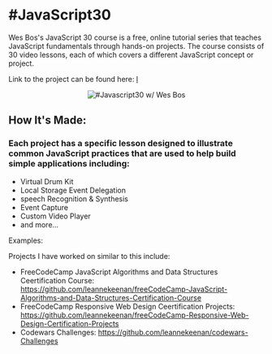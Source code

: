 <h1>#JavaScript30</h1>

<p>
Wes Bos's JavaScript 30 course is a free, online tutorial series that teaches JavaScript fundamentals 
through hands-on projects. The course consists of 30 video lessons, each of which covers a different 
JavaScript concept or project.
</p>

<span>
Link to the project can be found here: <a href="">
l</a>
</span>

<p align="center">
     <img src="https://res.cloudinary.com/wesbos/image/fetch/w_700,q_auto,f_auto/https://courses.wesbos.com/images/JS3-social-share.png" alt="#Javascript30 w/ Wes Bos">
</p>

<h2>
How It's Made:
</h2>
<h3>Each project has a specific lesson designed to illustrate common JavaScript practices that are used to help
build simple applications including:</h3>
<ul>
   <li>Virtual Drum Kit</li>
   <li>Local Storage Event Delegation</li>
   <li>speech Recognition & Synthesis</li>
   <li>Event Capture</li>
   <li>Custom Video Player</li>
   <li>and more...</li>
</ul>


Examples:
</h2>

<p>
Projects I have worked on similar to this include:
</p>

<ul>
   <li> 
	FreeCodeCamp JavaScript Algorithms and Data Structures Ceertification Course: 
	<a href="https://github.com/leannekeenan/freeCodeCamp-JavaScript-Algorithms-and-Data-Structures-Certification-Course">
	https://github.com/leannekeenan/freeCodeCamp-JavaScript-Algorithms-and-Data-Structures-Certification-Course</a>
   </li>

  <li> 
	FreeCodeCamp Responsive Web Design Ceertification Projects: 
	<a href="https://github.com/leannekeenan/freeCodeCamp-Responsive-Web-Design-Certification-Projects">
	https://github.com/leannekeenan/freeCodeCamp-Responsive-Web-Design-Certification-Projects</a>
   </li>

  <li> 
	Codewars Challenges: 
	<a href="https://github.com/leannekeenan/Codewars-Challenges">
	https://github.com/leannekeenan/codewars-Challenges</a>
   </li>
</ul>
